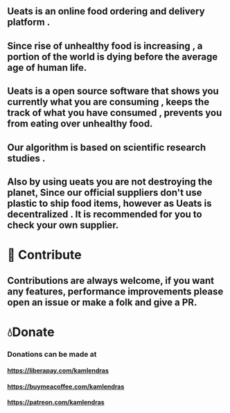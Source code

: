 ## Ueats is an online food ordering and delivery platform .<br/>


## Since rise of unhealthy food is increasing , a portion of the world is dying before the average age of human life.

## Ueats is a open source software that shows you currently what you are consuming , keeps the track of what you have consumed , prevents you from eating over unhealthy food.



## Our algorithm is based on scientific research studies .

## Also by using ueats you are not destroying the planet, Since our official suppliers don't use plastic to ship food items, however as Ueats is decentralized . It is recommended for you to check your own supplier.

# 🚡 Contribute<br/>
## Contributions are always welcome, if you want any features, performance improvements please open an issue or make a folk and give a PR.

# 💧Donate<br/>
### Donations can be made at <br/>
#### https://liberapay.com/kamlendras<br/>
#### https://buymeacoffee.com/kamlendras<br/>
#### https://patreon.com/kamlendras<br/>






